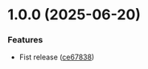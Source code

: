 # 1.0.0 (2025-06-20)


### Features

* Fist release ([ce67838](https://github.com/LarisLab/zendesk-messaging-client/commit/ce6783816621e5583951fa847b656a77dc99ef86))
